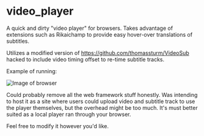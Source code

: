 # video_player
A quick and dirty "video player" for browsers. Takes advantage of extensions such as Rikaichamp to provide easy hover-over translations of subtitles.

Utilizes a modified version of https://github.com/thomassturm/VideoSub hacked to include video timing offset to re-time subtitle tracks. 

Example of running:

![Image of browser](https://imgur.com/WNybUVOl.png)

Could probably remove all the web framework stuff honestly. Was intending to host it as a site where users could upload video and subtitle track to use the player themselves, but the overhead might be too much. It's must better suited as a local player ran through your browser. 

Feel free to modify it however you'd like. 
